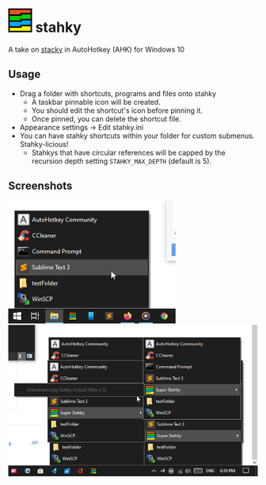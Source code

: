 # ![*](res/app48.png) stahky
A take on [stacky](https://github.com/pawelt/stacky) in AutoHotkey (AHK) for Windows 10

## Usage
- Drag a folder with shortcuts, programs and files onto stahky
  - A taskbar pinnable icon will be created.
  - You should edit the shortcut's icon before pinning it.
  - Once pinned, you can delete the shortcut file.
- Appearance settings -> Edit stahky.ini
- You can have stahky shortcuts within your folder for custom submenus. Stahky-licious!
  - Stahkys that have circular references will be capped by the recursion depth setting `STAHKY_MAX_DEPTH` (default is 5).

## Screenshots
![screenshot1](res/screenshots/s1.png)
![screenshot2](res/screenshots/s2.png)
